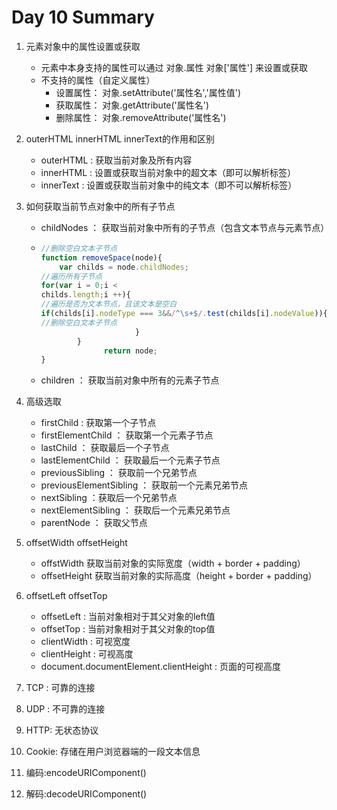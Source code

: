 # Day 10 Summary

1. 元素对象中的属性设置或获取

   - 元素中本身支持的属性可以通过  对象.属性    对象['属性'] 来设置或获取
   - 不支持的属性（自定义属性）
     - 设置属性：  对象.setAttribute('属性名','属性值')
     - 获取属性：  对象.getAttribute('属性名')
     - 删除属性：  对象.removeAttribute('属性名')

2. outerHTML   innerHTML    innerText的作用和区别

   - outerHTML : 获取当前对象及所有内容
   - innerHTML : 设置或获取当前对象中的超文本（即可以解析标签）
   - innerText : 设置或获取当前对象中的纯文本（即不可以解析标签）

3. 如何获取当前节点对象中的所有子节点

   - childNodes ： 获取当前对象中所有的子节点（包含文本节点与元素节点）

   - ```javascript
     //删除空白文本子节点
     function removeSpace(node){
         var childs = node.childNodes;
     //遍历所有子节点
     for(var i = 0;i <
     childs.length;i ++){
     //遍历是否为文本节点，且该文本是空白
     if(childs[i].nodeType === 3&&/^\s+$/.test(childs[i].nodeValue)){                           node.removeChild(childs[i]);
     //删除空白文本子节点
                          }
             }
                   return node;
     }
     ```

   -  children ： 获取当前对象中所有的元素子节点

4. 高级选取

   - firstChild : 获取第一个子节点
   - firstElementChild ： 获取第一个元素子节点
   - lastChild ： 获取最后一个子节点
   - lastElementChild ： 获取最后一个元素子节点
   - previousSibling ： 获取前一个兄弟节点
   - previousElementSibling ： 获取前一个元素兄弟节点
   - nextSibling ：获取后一个兄弟节点
   - nextElementSibling ： 获取后一个元素兄弟节点
   - parentNode ： 获取父节点

5. offsetWidth  offsetHeight

   - offstWidth  获取当前对象的实际宽度（width + border + padding）
   - offsetHeight  获取当前对象的实际高度（height + border + padding）

6. offsetLeft   offsetTop 

   - offsetLeft : 当前对象相对于其父对象的left值
   - offsetTop : 当前对象相对于其父对象的top值
   - clientWidth : 可视宽度
   - clientHeight : 可视高度
   - document.documentElement.clientHeight : 页面的可视高度

7. TCP : 可靠的连接
8. UDP : 不可靠的连接
9. HTTP: 无状态协议
10. Cookie: 存储在用户浏览器端的一段文本信息
11. 编码:encodeURIComponent()
12. 解码:decodeURIComponent()
